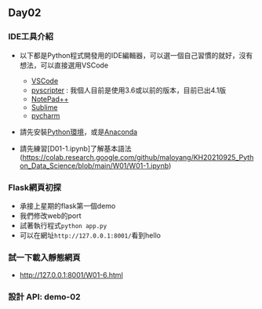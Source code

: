
## Day02

### IDE工具介紹
- 以下都是Python程式開發用的IDE編輯器，可以選一個自己習慣的就好，沒有想法，可以直接選用VSCode
    - [VSCode](https://code.visualstudio.com/)
    - [pyscripter](https://sourceforge.net/projects/pyscripter/) : 我個人目前是使用3.6或以前的版本，目前已出4.1版
    - [NotePad++](https://notepad-plus-plus.org/downloads/)
    - [Sublime](https://www.sublimetext.com/)
    - [pycharm](https://www.jetbrains.com/pycharm/)

- 請先安裝[Python環境](https://www.python.org/)，或是[Anaconda](https://www.anaconda.com/products/distribution)

- 請先練習[D01-1.ipynb]了解基本語法(https://colab.research.google.com/github/maloyang/KH20210925_Python_Data_Science/blob/main/W01/W01-1.ipynb)

### Flask網頁初探

- 承接上星期的flask第一個demo
- 我們修改web的port
- 試著執行程式`python app.py`
- 可以在網址`http://127.0.0.1:8001/`看到hello


### 試一下載入靜態網頁
- http://127.0.0.1:8001/W01-6.html

### 設計 API: demo-02

